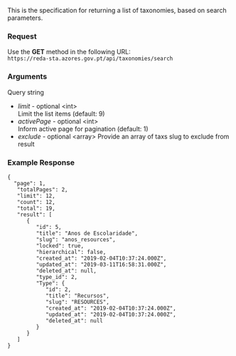 This is the specification for returning a list of taxonomies, based on search parameters.

### Request

Use the **GET** method in the following URL:  
`https://reda-sta.azores.gov.pt/api/taxonomies/search`

### Arguments

Query string

* *limit* - optional &lt;int&gt;  
   Limit the list items (default: 9)
* *activePage* - optional &lt;int&gt;  
   Inform active page for pagination (default: 1)
* *exclude* - optional &lt;array&gt; 
  Provide an array of taxs slug to exclude from result  

### Example Response

```
{
  "page": 1,
   "totalPages": 2,
   "limit": 12,
   "count": 12,
   "total": 19,
   "result": [
      {
         "id": 5,
         "title": "Anos de Escolaridade",
         "slug": "anos_resources",
         "locked": true,
         "hierarchical": false,
         "created_at": "2019-02-04T10:37:24.000Z",
         "updated_at": "2019-03-11T16:58:31.000Z",
         "deleted_at": null,
         "type_id": 2,
         "Type": {
            "id": 2,
            "title": "Recursos",
            "slug": "RESOURCES",
            "created_at": "2019-02-04T10:37:24.000Z",
            "updated_at": "2019-02-04T10:37:24.000Z",
            "deleted_at": null
         }
      }
   ]
}
```